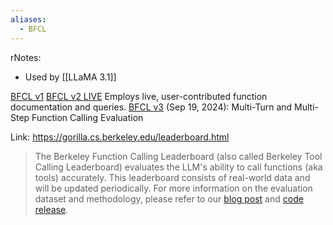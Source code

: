 ```yaml
---
aliases:
  - BFCL
---
```

rNotes:
- Used by [[LLaMA 3.1]]

[BFCL v1](https://gorilla.cs.berkeley.edu/blogs/12_bfcl_v2_live.html) 
[BFCL v2 LIVE](https://gorilla.cs.berkeley.edu/blogs/12_bfcl_v2_live.html)  Employs live, user-contributed function documentation and queries.
[BFCL v3](https://gorilla.cs.berkeley.edu/blogs/13_bfcl_v3_multi_turn.html) (Sep 19, 2024): Multi-Turn and Multi-Step Function Calling Evaluation


Link: https://gorilla.cs.berkeley.edu/leaderboard.html

> The Berkeley Function Calling Leaderboard (also called Berkeley Tool Calling Leaderboard) evaluates the LLM's ability to call functions (aka tools) accurately. This leaderboard consists of real-world data and will be updated periodically. For more information on the evaluation dataset and methodology, please refer to our [blog post](https://gorilla.cs.berkeley.edu/blogs/8_berkeley_function_calling_leaderboard.html) and [code release](https://github.com/ShishirPatil/gorilla).